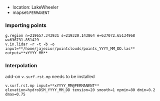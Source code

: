 * location: LakeWheeler
* mapset:`PERMANENT`
### Importing points
```
g.region n=219657.343931 s=219320.143864 e=637072.65134968 w=636731.851429 
v.in.lidar -r -t -b -o input=**/home/jajezior/pointclouds/points_YYYY_MM_DD.las** output=**xYYYY_MM**
```

### Interpolation
add-on `v.surf.rst.mp` needs to be installed
```
v.surf.rst.mp input=**xYYYY_MM@PERMANENT** elevation=hydroDSM_YYYY_MM_DD tension=20 smooth=1 npmin=80 dmin=0.2 dmax=0.75
```
